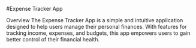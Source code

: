 #Expense Tracker App

Overview
The Expense Tracker App is a simple and intuitive application designed to help users manage their personal finances. With features for tracking income, expenses, and budgets, this app empowers users to gain better control of their financial health.

